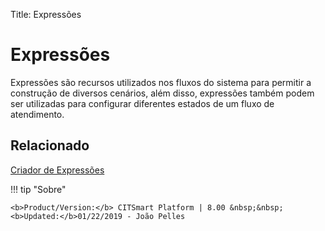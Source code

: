 Title: Expressões

# Expressões

Expressões são recursos utilizados nos fluxos do sistema para permitir a construção de diversos cenários, além disso, expressões também podem ser utilizadas para configurar diferentes estados de um fluxo de atendimento.

## Relacionado

[Criador de Expressões][1]

[1]:/pt-br/citsmart-esp-8/platform-administration/flow-maintenance/expressions-creator.html


!!! tip "Sobre"

    <b>Product/Version:</b> CITSmart Platform | 8.00 &nbsp;&nbsp;
    <b>Updated:</b>01/22/2019 - João Pelles  
